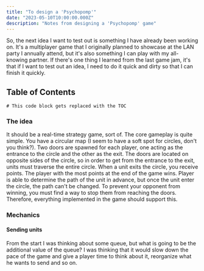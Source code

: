 ```yaml
---
title: "To design a 'Psychopomp'"
date: "2023-05-10T10:00:00.000Z"
description: "Notes from designing a 'Psychopomp' game"
---
```


So, the next idea I want to test out is something I have already been working on. It's a multiplayer game that I originally planned to showcase at the LAN party I annually attend, but it's also something I can play with my all-knowing partner. If there's one thing I learned from the last game jam, it's that if I want to test out an idea, I need to do it quick and dirty so that I can finish it quickly. 


## Table of Contents

```toc
# This code block gets replaced with the TOC
```

### The idea

It should be a real-time strategy game, sort of. The core gameplay is quite simple. You have a circular map (I seem to have a soft spot for circles, don't you think?). Two doors are spawned for each player, one acting as the entrance to the circle and the other as the exit. The doors are located on opposite sides of the circle, so in order to get from the entrance to the exit, units must traverse the entire circle. When a unit exits the circle, you receive points. The player with the most points at the end of the game wins. Player is able to determine the path of the unit in advance, but once the unit enter the circle, the path can't be changed. To prevent your opponent from winning, you must find a way to stop them from reaching the doors. Therefore, everything implemented in the game should support this.


### Mechanics

#### Sending units

From the start I was thinking about some queue, but what is going to be the additional value of the queue? I was thinking that it would slow down the pace of the game and give a player time to think about it, reorganize what he wants to send and so on.



